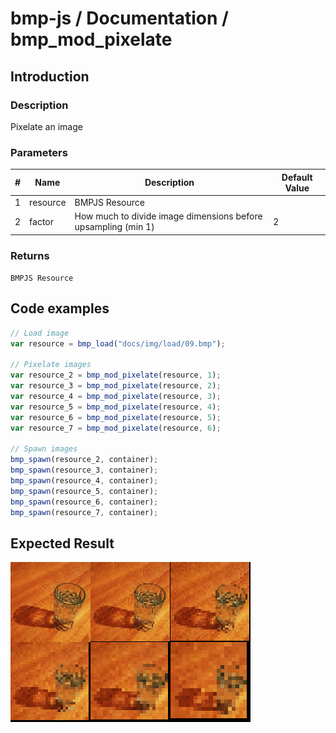 # bmp-js / Documentation / bmp_mod_pixelate
## Introduction

### Description

Pixelate an image

### Parameters

|#|Name|Description|Default Value|
|-|-|-|-|
|1|resource|BMPJS Resource||
|2|factor|How much to divide image dimensions before upsampling (min 1)|2|

### Returns
`BMPJS Resource`

## Code examples

```js
// Load image
var resource = bmp_load("docs/img/load/09.bmp");

// Pixelate images
var resource_2 = bmp_mod_pixelate(resource, 1);
var resource_3 = bmp_mod_pixelate(resource, 2);
var resource_4 = bmp_mod_pixelate(resource, 3);
var resource_5 = bmp_mod_pixelate(resource, 4);
var resource_6 = bmp_mod_pixelate(resource, 5);
var resource_7 = bmp_mod_pixelate(resource, 6);

// Spawn images
bmp_spawn(resource_2, container);
bmp_spawn(resource_3, container);
bmp_spawn(resource_4, container);
bmp_spawn(resource_5, container);
bmp_spawn(resource_6, container);
bmp_spawn(resource_7, container);
```

## Expected Result

![expected-result](./img/029.png)
